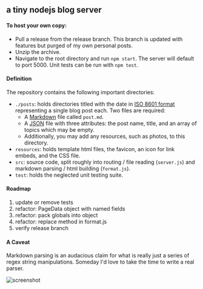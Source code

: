 ## a tiny nodejs blog server

#### To host your own copy:
- Pull a release from the release branch. This branch is updated with features but purged of my own personal posts.
- Unzip the archive.
- Navigate to the root directory and run `npm start`. The server will default to port 5000.
Unit tests can be run with `npm test`.

#### Definition
The repository contains the following important directories:
- `./posts`: holds directories titled with the date in [ISO 8601 format](https://en.wikipedia.org/wiki/ISO_8601) representing a single blog post each. Two files are required:
  - A [Markdown](https://www.markdownguide.org/) file called `post.md`.
  - A [JSON](https://en.wikipedia.org/wiki/JSON) file with three attributes: the post name, title, and an array of topics which may be empty.
  - Additionally, you may add any resources, such as photos, to this directory. 
- `resources`: holds template html files, the favicon, an icon for link embeds, and the CSS file.
- `src`: source code, split roughly into routing / file reading (`server.js`) and markdown parsing / html building (`format.js`).
- `test`: holds the neglected unit testing suite.

#### Roadmap
1. update or remove tests
2. refactor: PageData object with named fields
3. refactor: pack globals into object
4. refactor: replace method in format.js
5. verify release branch

#### A Caveat
Markdown parsing is an audacious claim for what is really just a series of regex string manipulations. Someday I'd love to take the time to write a real parser. 

![screenshot](https://imgur.com/wbTqj35.jpg "Screenshot")

